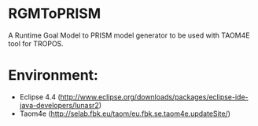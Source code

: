 # RGMToPRISM
A Runtime Goal Model to PRISM model generator to be used with TAOM4E tool for TROPOS.

# Environment:

* Eclipse 4.4 (http://www.eclipse.org/downloads/packages/eclipse-ide-java-developers/lunasr2)
* Taom4e (http://selab.fbk.eu/taom/eu.fbk.se.taom4e.updateSite/)

